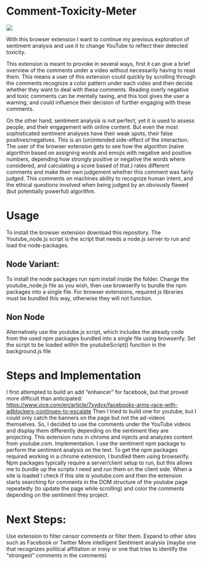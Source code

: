 
# Comment-Toxicity-Meter

![](img/Screenshot.png)

With this browser extension I want to continue my previous exploration of sentiment analysis and use it to change YouTube to reflect their detected toxicity.

This extension is meant to provoke in several ways, first it can give a brief overview of the comments under a video without necessarily having to read them. This means a user of this extension could quickly by scrolling through the comments recognize a color pattern under each video and then decide whether they want to deal with these comments. Reading overly negative and toxic comments can be mentally taxing, and this tool gives the user a warning, and could influence their decision of further engaging with these comments. 

On the other hand, sentiment analysis is not perfect, yet it is used to assess people, and their engagement with online content. But even the most sophisticated sentiment analyses have their weak spots, their false positives/negatives. This is an (un)intended side-effect of the interaction. The user of the browser extension gets to see how the algorithm (naïve algorithm based on assigning words and emojis with negative and positive numbers, depending how strongly positive or negative the words where considered, and calculating a score based of that.) rates different comments and make their own judgement whether this comment was fairly judged. This comments on machines ability to recognize human intent, and the ethical questions involved when being judged by an obviously flawed (but potentially powerful) algorithm.

# Usage
To install the browser extension download this repository. The Youtube_node.js script is the script that needs a node.js server to run and load the node-packages.

## Node Variant:
To install the node packages run npm install inside the folder.
Change the youtube_node.js file as you wish, then use browserify to bundle the npm packages into a single file. For browser extensions, required js libraries must be bundled this way, otherwise they will not function.

## Non Node
Alternatively use the youtube.js script, which includes the already code from the used npm packages bundled into a single file using browserify.
Set the script to be loaded within the youtubeScript() function in the background.js file

# Steps and Implementation

I first attempted to build an add “enhancer” for facebook, but that proved more difficult than anticipated: https://www.vice.com/en/article/7xydvx/facebooks-arms-race-with-adblockers-continues-to-escalate
Then I tried to build one for youtube, but I could only catch the banners on the page but not the ad-videos themselves. 
So, I decided to use the comments under the YouTube videos and display them differently depending on the sentiment they are projecting. 
This extension runs in chrome and injects and analyzes content from youtube.com. 
Implementation. I use the sentiment npm package to perform the sentiment analysis on the text. To get the npm packages required working in a chrome extension, I bundled them using browserify. Npm packages typically require a server/client setup to run, but this allows me to bundle up the scripts I need and run them on the client side. When a site is loaded I check if this site is youtube.com and then the extension starts searching for comments in the DOM structure of the youtube page repeatedly (to update the page while scrolling) and color the comments depending on the sentiment they project.

# Next Steps:
Use extension to filter censor comments or filter them. 
Expand to other sites such as Facebook or Twitter
More intelligent Sentiment analysis (maybe one that recognizes political affiliation or irony or one that tries to identify the “strongest” comments in the comments)

